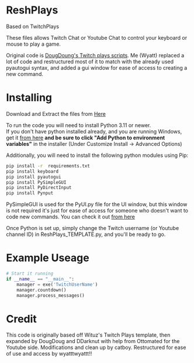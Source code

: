# ReshPlays
Based on TwitchPlays 

These files allows Twitch Chat or Youtube Chat to control your keyboard or mouse to play a game.


Original code is [DougDoung's Twitch plays scripts](https://github.com/DougDougGithub/TwitchPlays). Me (Wyatt) replaced a lot of code and restructured most of it to match with the already used pyautogui syntax, and added a gui window for ease of access to creating a new command.


# Installing
Download and Extract the files from [Here](https://github.com/DaBloodyResh/TwitchPlays/archive/refs/heads/main.zip)

To run the code you will need to install Python 3.11 or newer.  
If you don't have python installed already, and you are running Windows, get it [from here]([https://www.python.org/ftp/python/3.10.6/python-3.10.6-amd64.exe](https://www.python.org/downloads/release/python-3110/)) **and be sure to click "Add Python to environment variables"** in the installer (Under Customize Install -> Advanced Options)

Additionally, you will need to install the following python modules using Pip:

```bash
pip install -r  requirements.txt
pip install keyboard
pip install pyautogui
pip install PySimpleGUI
pip install PyDirectInput
pip install Pynput
```

PySimpleGUI is used for the PyUI.py file for the UI window, but this window is not required it's just for ease of access for someone who doesn't want to code new commands. 
You can check it out [from here](https://github.com/PySimpleGUI/PySimpleGUI)

Once Python is set up, simply change the Twitch username (or Youtube channel ID) in ReshPlays_TEMPLATE.py, and you'll be ready to go.

# Example Useage
```py
# Start it running
if __name__ == "__main__":
    manager = exe('TwitchUserName')
    manager.countdown()
    manager.process_messages()
```

# Credit
This code is originally based off Wituz's Twitch Plays template, then expanded by DougDoug and DDarknut with help from Ottomated for the Youtube side. Modifications and clean up by catboy. Restructured for ease of use and access by wyatttwyattt!!
